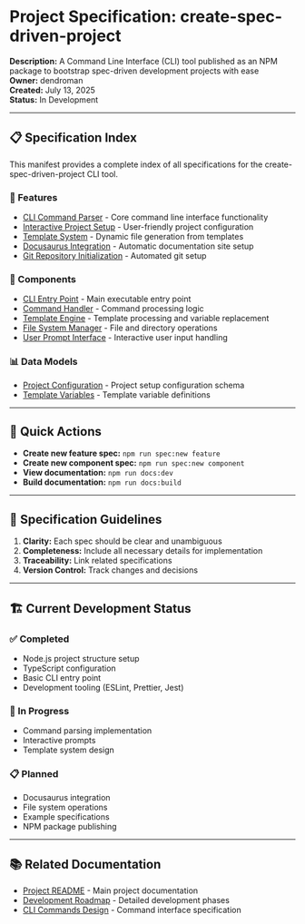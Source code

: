 # Project Specification: create-spec-driven-project

**Description:** A Command Line Interface (CLI) tool published as an NPM package to bootstrap spec-driven development projects with ease  
**Owner:** dendroman  
**Created:** July 13, 2025  
**Status:** In Development  

---

## 📋 Specification Index

This manifest provides a complete index of all specifications for the create-spec-driven-project CLI tool.

### 🎯 Features
- [CLI Command Parser](./features/cli-command-parser.md) - Core command line interface functionality
- [Interactive Project Setup](./features/interactive-project-setup.md) - User-friendly project configuration
- [Template System](./features/template-system.md) - Dynamic file generation from templates
- [Docusaurus Integration](./features/docusaurus-integration.md) - Automatic documentation site setup
- [Git Repository Initialization](./features/git-repo-init.md) - Automated git setup

### 🧩 Components  
- [CLI Entry Point](./components/cli-entry-point.md) - Main executable entry point
- [Command Handler](./components/command-handler.md) - Command processing logic
- [Template Engine](./components/template-engine.md) - Template processing and variable replacement
- [File System Manager](./components/file-system-manager.md) - File and directory operations
- [User Prompt Interface](./components/user-prompt-interface.md) - Interactive user input handling

### 📊 Data Models
- [Project Configuration](./components/project-configuration.md) - Project setup configuration schema
- [Template Variables](./components/template-variables.md) - Template variable definitions

---

## 🚀 Quick Actions

- **Create new feature spec:** `npm run spec:new feature`
- **Create new component spec:** `npm run spec:new component`
- **View documentation:** `npm run docs:dev`
- **Build documentation:** `npm run docs:build`

---

## 📖 Specification Guidelines

1. **Clarity:** Each spec should be clear and unambiguous
2. **Completeness:** Include all necessary details for implementation
3. **Traceability:** Link related specifications
4. **Version Control:** Track changes and decisions

---

## 🏗️ Current Development Status

### ✅ Completed
- Node.js project structure setup
- TypeScript configuration
- Basic CLI entry point
- Development tooling (ESLint, Prettier, Jest)

### 🚧 In Progress
- Command parsing implementation
- Interactive prompts
- Template system design

### 📋 Planned
- Docusaurus integration
- File system operations
- Example specifications
- NPM package publishing

---

## 📚 Related Documentation

- [Project README](../README.md) - Main project documentation
- [Development Roadmap](../README.md#-development-roadmap) - Detailed development phases
- [CLI Commands Design](../README.md#-cli-commands-design) - Command interface specification
